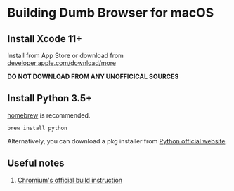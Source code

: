 # Building Dumb Browser for macOS

## Install Xcode 11+

Install from App Store or download from [developer.apple.com/download/more](https://developer.apple.com/download/more/)

**DO NOT DOWNLOAD FROM ANY UNOFFICICAL SOURCES**

## Install Python 3.5+

[homebrew](https://brew.sh) is recommended.

```shell
brew install python
```

Alternatively, you can download a pkg installer from [Python official website](https://www.python.org/downloads/mac-osx/).

## Useful notes
1. [Chromium's official build instruction](https://chromium.googlesource.com/chromium/src/+/master/docs/mac_build_instructions.md)
